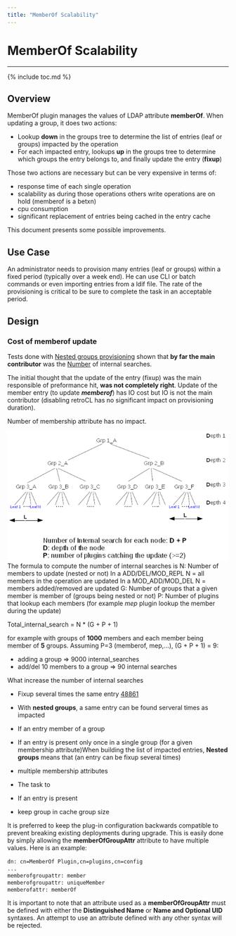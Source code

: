 ```yaml
---
title: "MemberOf Scalability"
---
```


# MemberOf Scalability
-----------------------------------------

{% include toc.md %}

## Overview

MemberOf plugin manages the values of LDAP attribute **memberOf**. When updating a group, it does two actions:
*   Lookup **down** in the groups tree to determine the list of entries (leaf or groups) impacted by the operation
*   For each impacted entry, lookups **up** in the groups tree to determine which groups the entry belongs to, and finally update the entry (**fixup**)

Those two actions are necessary but can be very expensive in terms of:
-   response time of each single operation
-   scalability as during those operations others write operations are on hold (memberof is a betxn)
-   cpu consumption
-   significant replacement of entries being cached in the entry cache

This document presents some possible improvements.

## Use Case

An administrator needs to provision many entries (leaf or groups) within a fixed period (typically over a week end). He can use CLI or batch commands or even importing entries from a ldif file. The rate of the provisioning is critical to be sure to complete the task in an acceptable period.



## Design

### Cost of memberof update

Tests done with [Nested groups provisioning](http://www.freeipa.org/page/V4/Performance_Improvements#Memberof_plugin) shown that **by far the main contributor** was the [Number](http://www.freeipa.org/page/V4/Performance_Improvements#Small_DB_.2810K_entries.29) of internal searches.

The initial thought that the update of the entry (fixup) was the main responsible of preformance hit, **was not completely right**. Update of the member entry (to update ***memberof***) has IO cost but IO is not the main contributor (disabling retroCL has no significant impact on provisioning duration).

Number of membership attribute has no impact.

![Membership tree](../../../images/memberof_image1.png "Cost of a node update")
The formula to compute the number of internal searches is
 N: Number of members to update (nested or not)
    In a ADD/DEL/MOD_REPL N = all members in the operation are updated
    In a MOD_ADD/MOD_DEL N = members added/removed are updated
 G: Number of groups that a given member is member of (groups being nested or not)
 P: Number of plugins that lookup each members
    (for example *mep* plugin lookup the member during the update)
 
 Total_internal_search = N * (G + P + 1)
 
 for example with groups of **1000** members and each member being member of **5** groups. Assuming P=3 (memberof, mep,...), (G + P + 1) = 9:
  - adding a group => 9000 internal_searches
  - add/del 10 members to a group => 90 internal searches

What increase the number of internal searches

-   Fixup several times the same entry [48861](https://fedorahosted.org/389/ticket/48861)
   - With **nested groups**, a same entry can be found serveral times as impacted
   - If an entry member of a group
-   If an entry is present only once in a single group (for a given membership attribute)When building the list of impacted entries, **Nested groups** means that (an entry can be fixup several times)
-   multiple membership attributes
   -   The task to 
   -   If an entry is present

- keep group in cache
group size

It is preferred to keep the plug-in configuration backwards compatible to prevent breaking existing deployments during upgrade. This is easily done by simply allowing the **memberOfGroupAttr** attribute to have multiple values. Here is an example:

    dn: cn=MemberOf Plugin,cn=plugins,cn=config
    ...
    memberofgroupattr: member
    memberofgroupattr: uniqueMember
    memberofattr: memberOf

It is important to note that an attribute used as a **memberOfGroupAttr** must be defined with either the **Distinguished Name** or **Name and Optional UID** syntaxes. An attempt to use an attribute defined with any other syntax will be rejected.

